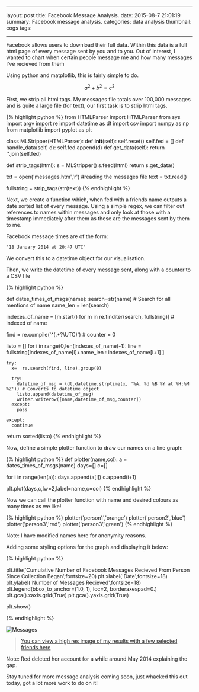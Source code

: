 

---
layout:     post
title:      Facebook Message Analysis.
date:       2015-08-7 21:01:19
summary:    Facebook message analysis.
categories: data analysis
thumbnail: cogs
tags:

---

Facebook allows users to download their full data. Within this data is a full html page of every message sent by you and to you. Out of interest, I wanted to chart when certain people message me and how many messages I've recieved from them

Using python and matplotlib, this is fairly simple to do.

$$ a^2 +b^2 = c^2 $$

First, we strip all html tags. My messages file totals over 100,000 messages and is quite a large file (for text), our first task is to strip html tags.

{% highlight python %}
from HTMLParser import HTMLParser
from sys import argv
import re
import datetime as dt
import csv
import numpy as np
from matplotlib import pyplot as plt

class MLStripper(HTMLParser):
    def __init__(self):
        self.reset()
        self.fed = []
    def handle_data(self, d):
        self.fed.append(d)
    def get_data(self):
        return ''.join(self.fed)

def strip_tags(html):
    s = MLStripper()
    s.feed(html)
    return s.get_data()

txt = open('messages.htm','r') #reading the messages file
text = txt.read()

fullstring = strip_tags(str(text))
{% endhighlight %}

Next, we create a function which, when fed with a friends name outputs a date sorted list of every message.
Using a simple regex, we can filter out references to names within messages and only look at those with a timestamp immediately after them as these are the messages sent by them to me.

Facebook message times are of the form:

    '18 January 2014 at 20:47 UTC'

We convert this to a datetime object for our visualisation.

Then, we write the datetime of every message sent, along with a counter to a CSV file

{% highlight python %}

def dates_times_of_msgs(name):
  search=str(name) # Search for all mentions of name
  name_len = len(search)

  indexes_of_name = [m.start() for m in re.finditer(search, fullstring)] # indexed of name
  
  find = re.compile('^(.*?\UTC)') # 
  counter = 0
  
  listo = []
  for i in range(0,len(indexes_of_name)-1):
    line =  fullstring[indexes_of_name[i]+name_len : indexes_of_name[i+1] ]
  
    try:
      x=  re.search(find, line).group(0)
        
      try:
        datetime_of_msg = (dt.datetime.strptime(x, '%A, %d %B %Y at %H:%M %Z')) # Converts to datetime object
        listo.append(datetime_of_msg)
        writer.writerow([name,datetime_of_msg,counter])
      except:
        pass
      
    except:
      continue
  return sorted(listo)
{% endhighlight %}


Now, define a simple plotter function to draw our names on a line graph:

{% highlight python %}
def plotter(name,col):
  a = dates_times_of_msgs(name)
  days=[]
  c=[]

  for i in range(len(a)):
    days.append(a[i])
    c.append(i+1)

  plt.plot(days,c,lw=2,label=name,c=col)
{% endhighlight %}

Now we can call the plotter function with name and desired colours as many times as we like!

{% highlight python %}
plotter('person1','orange')
plotter('person2','blue')
plotter('person3','red')
plotter('person3','green')
{% endhighlight %}


Note: I have modified names here for anonymity reasons.

Adding some styling options for the graph and displaying it below:


{% highlight python %}

plt.title('Cumulative Number of Facebook Messages Recieved From Person Since Collection Began',fontsize=20)
plt.xlabel('Date',fontsize=18)
plt.ylabel('Number of Messages Recieved',fontsize=18)
plt.legend(bbox_to_anchor=(1.0, 1), loc=2, borderaxespad=0.)
plt.gca().xaxis.grid(True)
plt.gca().yaxis.grid(True)

plt.show()

{% endhighlight %}

![Messages](http://i.imgur.com/yam6c47.png)

> [You can view a high res image of my results with a few selected friends here][1]


Note: Red deleted her account for a while around May 2014 explaining the gap.

Stay tuned for more message analysis coming soon, just whacked this out today, got a lot more work to do on it!


[1]: http://i.imgur.com/yam6c47.png

